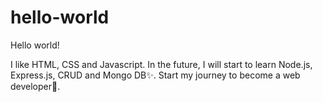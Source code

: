 # hello-world

Hello world!

I like HTML, CSS and Javascript. In the future, I will start to learn Node.js, Express.js, CRUD and Mongo DB:sparkles:.
Start my journey to become a web developer:muscle:.
